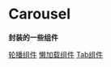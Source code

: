 # Carousel

**封装的一些组件**

[轮播组件](https://1w1ng.github.io/Components/Carousel/Carousel.html)
[懒加载组件](https://1w1ng.github.io/Components/Lazyload/Lazyload.html)
[Tab组件](https://1w1ng.github.io/Components/Tab/Tab.html)